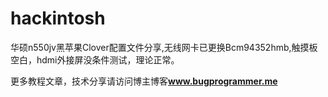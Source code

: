 # hackintosh

华硕n550jv黑苹果Clover配置文件分享,无线网卡已更换Bcm94352hmb,触摸板空白，hdmi外接屏没条件测试，理论正常。

更多教程文章，技术分享请访问博主博客<b><font color=#0099ff>www.bugprogrammer.me</font></b>